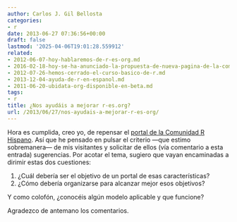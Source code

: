 ```yaml
---
author: Carlos J. Gil Bellosta
categories:
- r
date: 2013-06-27 07:36:56+00:00
draft: false
lastmod: '2025-04-06T19:01:28.559912'
related:
- 2012-06-07-hoy-hablaremos-de-r-es-org.md
- 2016-02-18-hoy-se-ha-anunciado-la-propuesta-de-nueva-pagina-de-la-comunidad-r-hispano.md
- 2012-07-26-hemos-cerrado-el-curso-basico-de-r.md
- 2013-12-04-ayuda-de-r-en-espanol.md
- 2011-06-20-ubidata-org-disponible-en-beta.md
tags:
- r
title: ¿Nos ayudáis a mejorar r-es.org?
url: /2013/06/27/nos-ayudais-a-mejorar-r-es-org/
---
```


Hora es cumplida, creo yo, de repensar el [portal de la Comunidad R Hispano](http://r-es.org). Así que he pensado en pulsar el criterio —que estimo sobremanera— de mis visitantes y solicitar de ellos (vía comentario a esta entrada) sugerencias. Por acotar el tema, sugiero que vayan encaminadas a dirimir estas dos cuestiones:

1. ¿Cuál debería ser el objetivo de un portal de esas características?
2. ¿Cómo debería organizarse para alcanzar mejor esos objetivos?

Y como colofón, ¿conocéis algún modelo aplicable y que funcione?

Agradezco de antemano los comentarios.